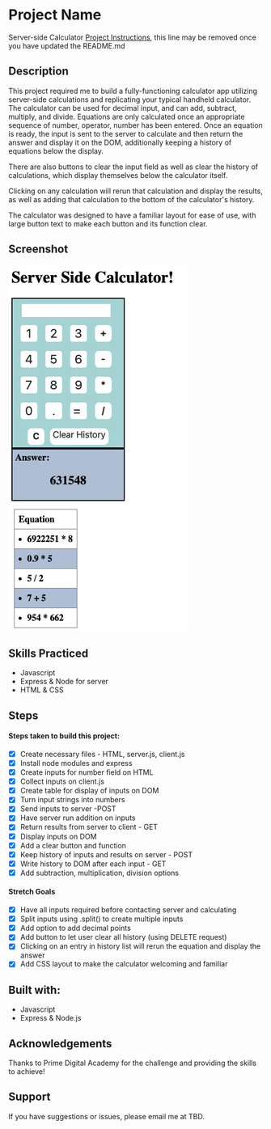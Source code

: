 # Project Name
Server-side Calculator
[Project Instructions](./INSTRUCTIONS.md), this line may be removed once you have updated the README.md

## Description

This project required me to build a fully-functioning calculator app utilizing server-side calculations and replicating your typical handheld calculator. The calculator can be used for decimal input, and can add, subtract, multiply, and divide. Equations are only calculated once an appropriate sequence of number, operator, number has been entered. Once an equation is ready, the input is sent to the server to calculate and then return the answer and display it on the DOM, additionally keeping a history of equations below the display.

There are also buttons to clear the input field as well as clear the history of calculations, which display themselves below the calculator itself.

Clicking on any calculation will rerun that calculation and display the results, as well as adding that calculation to the bottom of the calculator's history.

The calculator was designed to have a familiar layout for ease of use, with large button text to make each button and its function clear.

## Screenshot
![A screenshot of the calculator layout with history of calculation below](/images/calculator_image.png?raw=true "Calculator screenshot")

## Skills Practiced
- Javascript
- Express & Node for server
- HTML & CSS

## Steps

#### Steps taken to build this project:
- [x] Create necessary files - HTML, server.js, client.js
- [x] Install node modules and express
- [x] Create inputs for number field on HTML
- [x] Collect inputs on client.js
- [x] Create table for display of inputs on DOM
- [x] Turn input strings into numbers
- [x] Send inputs to server -POST
- [x] Have server run addition on inputs
- [x] Return results from server to client - GET
- [x] Display inputs on DOM
- [x] Add a clear button and function
- [x] Keep history of inputs and results on server - POST
- [x] Write history to DOM after each input - GET
- [x] Add subtraction, multiplication, division options
#### Stretch Goals
- [x] Have all inputs required before contacting server and calculating
- [x] Split inputs using .split() to create multiple inputs
- [x] Add option to add decimal points
- [x] Add button to let user clear all history (using DELETE request)
- [x] Clicking on an entry in history list will rerun the equation and display the answer
- [x] Add CSS layout to make the calculator welcoming and familiar

## Built with:
- Javascript
- Express & Node.js

## Acknowledgements
Thanks to Prime Digital Academy for the challenge and providing the skills to achieve!

## Support

If you have suggestions or issues, please email me at TBD.
